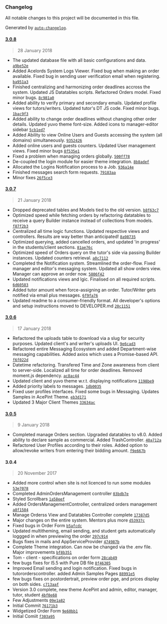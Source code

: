 ### Changelog
All notable changes to this project will be documented in this file.

Generated by [`auto-changelog`](https://github.com/CookPete/auto-changelog).

#### [3.0.8](https://bitbucket.org/teamlexx/yuvo_bids/compare/3.0.8%0D3.0.7)
> 28 January 2018
- The updated database file with all basic configurations and data. [`a9be52e`](https://bitbucket.org/teamlexx/yuvo_bids/commits/a9be52e3131443579cd1e7b915e5ac14cc65db3c)
- Added Acelords System Logs Viewer. Fixed bug when making an order available. Fixed bug in sending user verification email when registering. [`ba951a3`](https://bitbucket.org/teamlexx/yuvo_bids/commits/ba951a39b6b47fc1cdc9486de0e79f17dcd21570)
- Finished centralizing and harmonizing order deadlines accross the system. Updated JS Datatables scripts. Refactored Orders model. Fixed minor bugs. [`8c981a0`](https://bitbucket.org/teamlexx/yuvo_bids/commits/8c981a05851889f35f14ca40a789b90e90349c1d)
- Added ability to verify primary and secondary emails. Updated profile views for tutors/writers. Updated tutor&#x27;s DT JS code. Fixed minor bugs. [`1bac9f3`](https://bitbucket.org/teamlexx/yuvo_bids/commits/1bac9f32dd3f33c94ec0292b9bf272c164432ba2)
- Added ability to change order deadlines without changing other order details. Updated yuvo theme font-size. Added icons to manager-editor sidebar [`5cb1ed7`](https://bitbucket.org/teamlexx/yuvo_bids/commits/5cb1ed726683975237bd2c0b5a24552e8f0dc3ae)
- Added Ability to view Online Users and Guests accessing the system (all domains) simultaneously. [`9352426`](https://bitbucket.org/teamlexx/yuvo_bids/commits/9352426107e0ad1934a413b420f4cad6203df5d9)
- Added online users and guests counters. Updated User management views. Fixed minor bugs [`8f535e1`](https://bitbucket.org/teamlexx/yuvo_bids/commits/8f535e152d343b953252c965f4f1d7ad61397292)
- Fixed a problem when managing orders globally. [`500ff78`](https://bitbucket.org/teamlexx/yuvo_bids/commits/500ff786f0a0f0e8386be97eb46c7c3f9e4ea8fd)
- De-coupled the login module for easier theme integration. [`8b8adef`](https://bitbucket.org/teamlexx/yuvo_bids/commits/8b8adeff4156f1b999464a7d55659e362b46bd5e)
- Allocated the Logins Notification process to a Job. [`936a14e`](https://bitbucket.org/teamlexx/yuvo_bids/commits/936a14e38f926c2bcc1b8fcb86b417dfb89d66a5)
- Finished messages search form requests. [`79183aa`](https://bitbucket.org/teamlexx/yuvo_bids/commits/79183aa8ebf02da2f0fae82da4a0ab29861f46e8)
- Minor fixes [`26f5ce3`](https://bitbucket.org/teamlexx/yuvo_bids/commits/26f5ce3c4a3cb386364b6acd1de6ccd1b7abf81d)

#### [3.0.7](https://bitbucket.org/teamlexx/yuvo_bids/compare/3.0.7%0D3.0.6)
> 21 January 2018
- Dropped deprecated tables and Models tied to the old version. [`b8f63c7`](https://bitbucket.org/teamlexx/yuvo_bids/commits/b8f63c725ce3093dc70c8f10fc044ad0de632940)
- Optimized speed while fetching orders by refactoring datatables to receive a query Builder instance instead of collections from models. [`f87f2b3`](https://bitbucket.org/teamlexx/yuvo_bids/commits/f87f2b3ce78e467e7f054d68cf079d3cae05eb62)
- Centralized all time logic functions. Updated respective views and controllers. Results are way better than anticipated! [`8a98735`](https://bitbucket.org/teamlexx/yuvo_bids/commits/8a98735ba1f6522b1c516ccbd14221442d3a3bbd)
- Optimized querying, added cancelled orders, and updated &#x27;in progress&#x27; in the students/client sections. [`81ae76c`](https://bitbucket.org/teamlexx/yuvo_bids/commits/81ae76c76b9e2a47ba2bd84261bc5e4b25f3fd63)
- Optimized speed of Orders query on the tutor&#x27;s side via passing Builder instances. Updated counters retrieval. [`a0c7112`](https://bitbucket.org/teamlexx/yuvo_bids/commits/a0c711298aedf329a02eaa9931d695b536d00597)
- Completed the Notification system. Streamlined the order-flow. Fixed manager and editor&#x27;s messaging system. Updated all show orders view. Manager can approve an order now. [`5806f42`](https://bitbucket.org/teamlexx/yuvo_bids/commits/5806f428e51b53fb92fd350d43ef1b08da6ec4e2)
- Updated notifications views and lgic. Finalised on all required scripts. [`6d60583`](https://bitbucket.org/teamlexx/yuvo_bids/commits/6d6058382f3ef9581ee5d2f24ea07059d6b79bf0)
- Added tutor amount when force-assigning an order. Tutor/Writer gets notified via email plus messages. [`6f9fa76`](https://bitbucket.org/teamlexx/yuvo_bids/commits/6f9fa76bbc939d65608c1faf982f74d0427bb9df)
- Updated readme to a consumer-friendly format. All developer&#x27;s options and setup instructions moved to DEVELOPER.md [`20c1151`](https://bitbucket.org/teamlexx/yuvo_bids/commits/20c115105de775371534fc7e9c78ef57175de359)

#### [3.0.6](https://bitbucket.org/teamlexx/yuvo_bids/compare/3.0.6%0D3.0.5)
> 17 January 2018
- Refactored the uploads table to download via a slug for security purposes. Updated client&#x27;s and writer&#x27;s uploads UI. [`9e6cad3`](https://bitbucket.org/teamlexx/yuvo_bids/commits/9e6cad32e77ca43d83b83f4609ada43420db1747)
- Refactored entire Messaging Ecosystem and added Department-wise messaging capabilities. Added axios which uses a Promise-based API. [`f6f022d`](https://bitbucket.org/teamlexx/yuvo_bids/commits/f6f022d1410473e2bed4d0dfa27ccaacbd8c6ba0)
- Datetime refactoring. Transfered Time and Zone awareness from client to server-side. Localized all time for order deadlines. Removed moment.js dependency. [`ac8ac44`](https://bitbucket.org/teamlexx/yuvo_bids/commits/ac8ac44284616c67aa0be7204b3b950a65bbb42d)
- Updated client and yuvo theme w.r.t. displaying notifications [`1198be9`](https://bitbucket.org/teamlexx/yuvo_bids/commits/1198be9e454ee80ed69dab13586a4047856216b7)
- Added priority labels to messages. [`1db0035`](https://bitbucket.org/teamlexx/yuvo_bids/commits/1db0035adb842eb999aa7d0693b4a7cd0c25686d)
- Fixed user profiles interfaces. Fixed some bugs in Messaging. Updates Samples in AcePint Theme. [`eb3d171`](https://bitbucket.org/teamlexx/yuvo_bids/commits/eb3d1719c99e6baf59214f2816d38ab1e4cd643c)
- Updated 3 Major Client Themes [`33634ac`](https://bitbucket.org/teamlexx/yuvo_bids/commits/33634ac9f8471219693227190d41b3aa2868c0ab)

#### [3.0.5](https://bitbucket.org/teamlexx/yuvo_bids/compare/3.0.5%0D3.0.4)
> 9 January 2018
- Completed manage Orders section. Upgraded datatables to v8.0. Added ability to declare sample as commercial. Added TrashController. [`40a712a`](https://bitbucket.org/teamlexx/yuvo_bids/commits/40a712a591a4a336f8927c3b54d38ad883871d98)
- Refactored User Profiles according to their roles. Added option to allow/revoke writers from entering their bidding amount. [`f9e667b`](https://bitbucket.org/teamlexx/yuvo_bids/commits/f9e667b3d6a29a4cd213a6fc5da94181a441b603)

#### 3.0.4
> 20 November 2017
- Added more control when site is not licenced to run some modules [`53e7078`](https://bitbucket.org/teamlexx/yuvo_bids/commits/53e70785fab5e431de9f94c10de36d621dc12a43)
- Completed AdminOrdersManagement controller [`03bdb7e`](https://bitbucket.org/teamlexx/yuvo_bids/commits/03bdb7e3b786419b39cf2905fa38a3c8a444fce4)
- Styled Scrollbars [`1a58eef`](https://bitbucket.org/teamlexx/yuvo_bids/commits/1a58eefea0f9b426ae6994cffc2ffe1f5b534aa1)
- Added OrdersManagementController, centralized orders management [`a8f1584`](https://bitbucket.org/teamlexx/yuvo_bids/commits/a8f158465c26f4ffdddef1bac1231d6890f49e79)
- Manage Orderss View and Datatables Controller complete [`17387d5`](https://bitbucket.org/teamlexx/yuvo_bids/commits/17387d56bc51231d50a20f90d874337faad5a9d2)
- Major changes on the entire system. Mentors plus more [`d53937c`](https://bitbucket.org/teamlexx/yuvo_bids/commits/d53937c1a1eabfce8676860d43e203667b6a420f)
- Fixed bugs in Order Form [`b5afcdc`](https://bitbucket.org/teamlexx/yuvo_bids/commits/b5afcdc9b982eb7e67fbd5f6cbef0c65804359cd)
- Updated multitheming, email sending, and student gets automatically loggged in when previewing the order [`297c914`](https://bitbucket.org/teamlexx/yuvo_bids/commits/297c91499ac3f468917ec5aa2c0b45428ff6c0e6)
- Bugs fixes in mails and AppServiceProvider [`474987b`](https://bitbucket.org/teamlexx/yuvo_bids/commits/474987baf5ec3baa4dcd6bda53f12e26d635b669)
- Complete Theme integration. Can now be changed via the .env file. Major improvements [`bf8b351`](https://bitbucket.org/teamlexx/yuvo_bids/commits/bf8b351f7a03067b7de14eaa59ee872b9ea28855)
- Tom - client - specifications on order form [`28cab49`](https://bitbucket.org/teamlexx/yuvo_bids/commits/28cab49906482f89aabb376aa3f2aad3a0827b0a)
- few bugs fixes for l5.5 with Pure DB file [`8f46305`](https://bitbucket.org/teamlexx/yuvo_bids/commits/8f46305c2c5a5165edf14cd3ff08da1d162589bf)
- Improved Email sending and login notification. Fixed bugs in tutororderscontroller. added Admin Samples Pages [`88991e5`](https://bitbucket.org/teamlexx/yuvo_bids/commits/88991e51404d3d2fc52c3d09445bd04b64ff9e2d)
- few bugs fixes on postordertrait, preview order pge, and prices display on both sides. [`c713aaf`](https://bitbucket.org/teamlexx/yuvo_bids/commits/c713aaff69b24a39b6763818297123b282e87718)
- Version 3.0 complete, new theme AcePint and admin, editor, manager, tutor, student [`4bf0e68`](https://bitbucket.org/teamlexx/yuvo_bids/commits/4bf0e6875b5950d16b491666465a8ce553d9d00c)
- Few Adjustments [`09e1a82`](https://bitbucket.org/teamlexx/yuvo_bids/commits/09e1a820c6bb3f727936a9c9849457a2ac126747)
- Initial Commit [`76171b3`](https://bitbucket.org/teamlexx/yuvo_bids/commits/76171b3b9aba15bc5c94e9e71f9628e83bdf5391)
- Widgetized Order Form [`9e60bb1`](https://bitbucket.org/teamlexx/yuvo_bids/commits/9e60bb166e5f862a006420bd7bfc62e310f2fec2)
- Initial Comiit [`f303a95`](https://bitbucket.org/teamlexx/yuvo_bids/commits/f303a959b64764d7a27acd14c9db002d0082c615)

